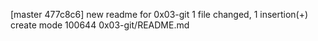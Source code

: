 [master 477c8c6] new readme for 0x03-git
 1 file changed, 1 insertion(+)
 create mode 100644 0x03-git/README.md
